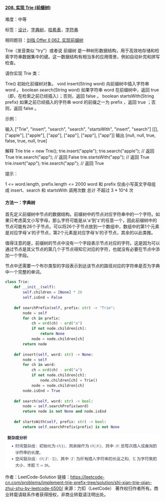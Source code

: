 #### [208. 实现 Trie (前缀树)](https://leetcode-cn.com/problems/implement-trie-prefix-tree/)

难度：中等

标签：[设计](../原理/设计.md)，[字典树](../原理/字典树.md)，[哈希表](../原理/哈希表.md)，[字符串](../原理/字符串.md)

相同题目：[剑指 Offer II 062. 实现前缀树](https://leetcode-cn.com/problems/QC3q1f/)

Trie（发音类似 "try"）或者说 前缀树 是一种树形数据结构，用于高效地存储和检索字符串数据集中的键。这一数据结构有相当多的应用情景，例如自动补完和拼写检查。

请你实现 Trie 类：

Trie() 初始化前缀树对象。
void insert(String word) 向前缀树中插入字符串 word 。
boolean search(String word) 如果字符串 word 在前缀树中，返回 true（即，在检索之前已经插入）；否则，返回 false 。
boolean startsWith(String prefix) 如果之前已经插入的字符串 word 的前缀之一为 prefix ，返回 true ；否则，返回 false 。


示例：

输入
["Trie", "insert", "search", "search", "startsWith", "insert", "search"]
[[], ["apple"], ["apple"], ["app"], ["app"], ["app"], ["app"]]
输出
[null, null, true, false, true, null, true]

解释
Trie trie = new Trie();
trie.insert("apple");
trie.search("apple");   // 返回 True
trie.search("app");     // 返回 False
trie.startsWith("app"); // 返回 True
trie.insert("app");
trie.search("app");     // 返回 True


提示：

1 <= word.length, prefix.length <= 2000
word 和 prefix 仅由小写英文字母组成
insert、search 和 startsWith 调用次数 总计 不超过 3 * 10^4 次

#### 方法一：字典树

首先定义前缀树中节点的数据结构。前缀树中的节点对应字符串中的一个字符。如果只考虑英文小写字母，那么字符可能是从'a'到'z'的任意一个，因此前缀树中的节点可能有26个子节点。可以将26个子节点放到一个数组中，数组中的第1个元素是对应字母'a'的子节点，第2个元素是对应字母'b'的子节点，其余的以此类推。

值得注意的是，前缀树的节点中没有一个字段表示节点对应的字符。这是因为可以通过节点是其父节点的第几个子节点得知它对应的字符，也就没有必要在节点中添加一个字段。

节点中还需要一个布尔类型的字段表示到达该节点的路径对应的字符串是否为字典中一个完整的单词。

```python
class Trie:
    def __init__(self):
        self.children = [None] * 26
        self.isEnd = False
    
    def searchPrefix(self, prefix: str) -> "Trie":
        node = self
        for ch in prefix:
            ch = ord(ch) - ord("a")
            if not node.children[ch]:
                return None
            node = node.children[ch]
        return node

    def insert(self, word: str) -> None:
        node = self
        for ch in word:
            ch = ord(ch) - ord("a")
            if not node.children[ch]:
                node.children[ch] = Trie()
            node = node.children[ch]
        node.isEnd = True

    def search(self, word: str) -> bool:
        node = self.searchPrefix(word)
        return node is not None and node.isEnd

    def startsWith(self, prefix: str) -> bool:
        return self.searchPrefix(prefix) is not None

```

![](img/Pasted%20image%2020210904113516.png)

作者：LeetCode-Solution
链接：https://leetcode-cn.com/problems/implement-trie-prefix-tree/solution/shi-xian-trie-qian-zhui-shu-by-leetcode-ti500/
来源：力扣（LeetCode）
著作权归作者所有。商业转载请联系作者获得授权，非商业转载请注明出处。
